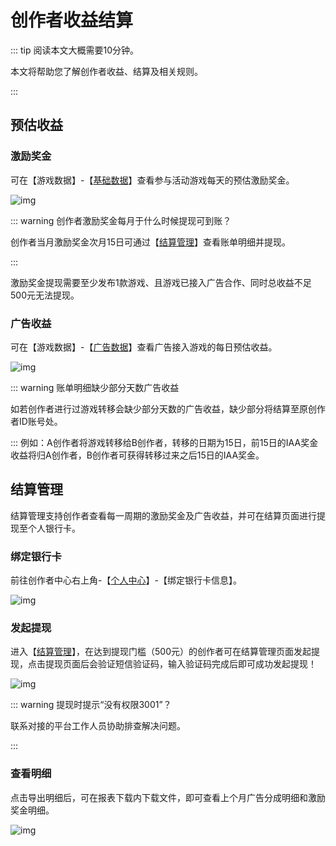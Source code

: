 # 创作者收益结算

::: tip 阅读本文大概需要10分钟。

本文将帮助您了解创作者收益、结算及相关规则。

::: 

## 预估收益

### 激励奖金

可在【游戏数据】-【[基础数据](https://portal.ark.online/#/admin/game-data)】查看参与活动游戏每天的预估激励奖金。

![img](https://arkimg.ark.online/1684028366838-226.webp)

::: warning 创作者激励奖金每月于什么时候提现可到账？

创作者当月激励奖金次月15日可通过【[结算管理](https://portal.ark.online/#/admin/settle-list)】查看账单明细并提现。

::: 

激励奖金提现需要至少发布1款游戏、且游戏已接入广告合作、同时总收益不足500元无法提现。

### 广告收益

可在【游戏数据】-【[广告数据](https://portal.ark.online/#/admin/advertising-data)】查看广告接入游戏的每日预估收益。

![img](https://arkimg.ark.online/1684028366838-227.webp)

::: warning 账单明细缺少部分天数广告收益

如若创作者进行过游戏转移会缺少部分天数的广告收益，缺少部分将结算至原创作者ID账号处。

:::  例如：A创作者将游戏转移给B创作者，转移的日期为15日，前15日的IAA奖金收益将归A创作者，B创作者可获得转移过来之后15日的IAA奖金。

## 结算管理

结算管理支持创作者查看每一周期的激励奖金及广告收益，并可在结算页面进行提现至个人银行卡。

### **绑定银行卡**

前往创作者中心右上角-【[个人中心](https://portal.ark.online/#/admin/person-center)】-【绑定银行卡信息】。

![img](https://arkimg.ark.online/1684028366838-228.webp)

### **发起提现**

进入【[结算管理](https://portal.ark.online/#/admin/settle-list)】，在达到提现门槛（500元）的创作者可在结算管理页面发起提现，点击提现页面后会验证短信验证码，输入验证码完成后即可成功发起提现！

![img](https://arkimg.ark.online/1684028366839-229.webp)

::: warning 提现时提示“没有权限3001”？

联系对接的平台工作人员协助排查解决问题。

::: 

### **查看明细**

点击导出明细后，可在报表下载内下载文件，即可查看上个月广告分成明细和激励奖金明细。

![img](https://arkimg.ark.online/1684028366839-230.webp)